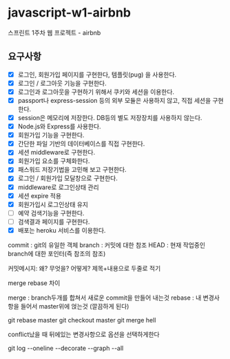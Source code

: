 # javascript-w1-airbnb

스프린트 1주차 웹 프로젝트 - airbnb

## 요구사항

- [x] 로그인, 회원가입 페이지를 구현한다, 템플릿(pug) 을 사용한다.
- [x] 로그인 / 로그아웃 기능을 구현한다.
- [x] 로그인과 로그아웃을 구현하기 위해서 쿠키와 세션을 이용한다.
- [x] passport나 express-session 등의 외부 모듈은 사용하지 않고, 직접 세션을 구현한다.
- [x] session은 메모리에 저장한다. DB등의 별도 저장장치를 사용하지 않는다.
- [x] Node.js와 Express를 사용한다.
- [x] 회원가입 기능을 구현한다.
- [x] 간단한 파일 기반의 데이터베이스를 직접 구현한다.
- [x] 세션 middleware로 구현한다.
- [x] 회원가입 요소를 구체화한다.
- [x] 패스워드 저장기법을 고민해 보고 구현한다.
- [x] 로그인 / 회원가입 모달창으로 구현한다.
- [x] middleware로 로그인상태 관리
- [x] 세션 expire 적용
- [x] 회원가입시 로그인상태 유지
- [ ] 예약 검색기능을 구현한다.
- [ ] 검색결과 페이지를 구현한다.
- [x] 배포는 heroku 서비스를 이용한다.

commit : git의 유일한 객체
branch : 커밋에 대한 참조
HEAD : 현재 작업중인 branch에 대한 포인터(즉 참조의 참조)

커밋메시지: 왜? 무엇을? 어떻게? 제목+내용으로 두줄로 적기

merge rebase 차이

merge : branch두개를 합쳐서 새로운 commit을 만들어 내는것
rebase : 내 변경사항을 들어서 master위에 얹는것 (깔끔하게 된다)

git rebase master
git checkout master
git merge hell

conflict났을 때 뒤에있는 변경사항으로 옵션을 선택하게한다

git log --oneline --decorate --graph --all
